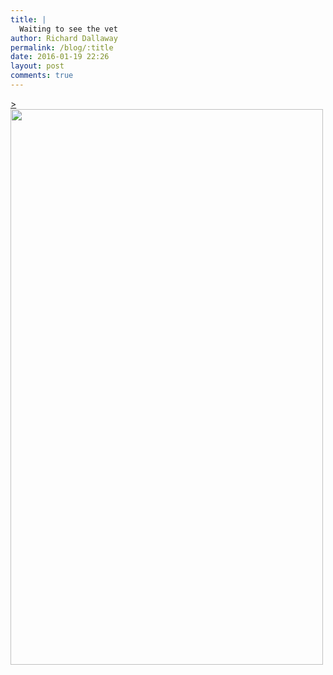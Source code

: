 ```yaml
---
title: |
  Waiting to see the vet
author: Richard Dallaway
permalink: /blog/:title
date: 2016-01-19 22:26
layout: post
comments: true
---
```


<div><a href="//static.skitters.dallaway.com/tp_2016-01-18_15_53_50.jpg">><img src="//static.skitters.dallaway.com/Wtp_thumb_2016-01-18_15_53_50.jpg" width="500" height="889"/></a></div>

      
